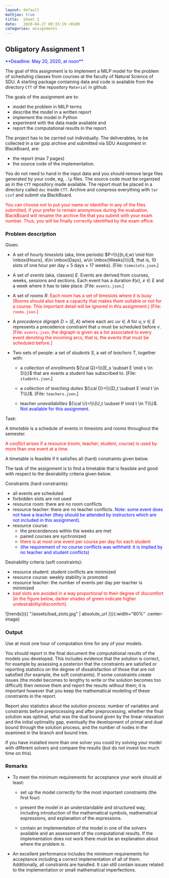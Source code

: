 ```yaml
---
layout: default
mathjax: true
title:  Sheet 2
date:   2020-04-27 09:33:19 +0100
categories: assignments
---
```




## Obligatory Assignment 1


<div style="float: center">
<span style="color: blue">
**Deadline: May 20, 2020, at noon**
</span>
</div>

The goal of this assignment is to implement a MILP model for the
problem of scheduling classes from courses at the faculty of Natural
Science of SDU.  A starting package containing data and code is
available from the directory `CTT` of the repository `Material` in
github.

The goals of the assignment are to:

- model the problem in MILP terms
- describe the model in a written report
- implement the model in Python
- experiment with the data made available and
- report the computational results in the report.  

The project has to be carried out individually. The deliverables, to be
collected in a tar gzip archive and submitted via SDU Assignment in
BlackBoard, are:

- the report (max 7 pages)
- the source code of the implementation.

You do not need to hand in the input data and you should remove large
files generated by your code, eg, `.lp` files. The source code must be
organized as in the `CTT` repository made available. The report must
be placed in a directory called `doc` inside `CTT`. Archive and
compress everything with `tar czvf` and submit via BlackBoard.

<span style="color: red"> You can choose not to put your name or
identifier in any of the files submitted, if your prefer to remain
anonymous during the evaluation. BlackBoard will rename the archive
file that you submit with your exam number. Thus, you will be finally
correctly identified by the exam office. </span>

### Problem description

Given:

- A set of hourly *timeslots* (aka, time periods) $P=\\\{(h,d,w) \mid
    h\in \mbox{Hours}, d\in \mbox{Days}, w\in \mbox{Weeks}\\\}$, that
    is, 10 slots of one hour per day $\times$ 5 days $\times$ 17
    weeks). [File: `timeslots.json`.]

- A set of *events* (aka, classes) $E$. Events are derived from courses,
    weeks, sessions and sections.  Each event has a duration
    $\ell(e)$, $e \in E$ and a week where it has to take place. [File:
    `events.json`.]

- A set of *rooms* $R$. <span style="color: red">Each room has a set
  of timeslots where it is busy (Rooms
  should also have a capacity that makes them suitable or not for a
  course. This important detail will be ignored in this assignment.) [File: `rooms.json`.]</span>

- A *precedence digraph* $D=(E,A)$ where each arc $uv \in A$
    for $u,v \in E$ represents a precedence constraint that $u$ must be
    scheduled before $v$. <span style="color: red">[File: `events.json`, the digraph is given as a list associated to every event denoting the incoming arcs, that is, the events that must be scheduled before.]</span> 

- Two sets of people: a set of *students* $S$, a set of
    *teachers* $T$, together with:

    - a collection of *enrollments* ${\cal Q}=\\\{E_s \subset E \mid s \in
    S\\\}$ that are events a student has subscribed to. [File: `students.json`.]

    - a collection of *teaching duties* ${\cal D}=\\\{D_t \subset E \mid t \in
  T\\\}$. [File: `teachers.json`.] 

    - teacher *unavailabilites* ${\cal U}=\\\{U_t \subset P \mid t \in  T\\\}$. <span style="color: blue">Not available for this assignment.</span>


<!--
- *Preassignments*: schedule of mandatory courses $M=\{(e,r,p) \mid e \in E, r\in R,
    p\in P\}$
-->


Task:

A *timetable* is a schedule of events in timeslots and rooms
throughout the semester.

<span style="color: red">A *conflict* arises if a resource (room,
teacher, student, course) is used by more than one event at a
time.</span>

A timetable is feasible if it satisfies all (hard) constraints given
below.

The task of the assignment is to find a timetable that is feasible and
good with respect to the desirability criteria given below.




Constraints (hard constraints):

- all events are scheduled
- forbidden slots are not used
- resource room: there are no room conflicts
- resource teacher: there are no teacher conflicts. <span style="color: blue">Note: some event does not have a teacher (they should be attended by instructors which are not included in this assignment).</span>
- resource course:
  - the precendences within the weeks are met
  - paired courses are sychronized 
  - <span style="color: red">there is at most one event per course per day for each student</span>
  - <span style="color: blue">(the requirement of no course conflicts was withheld: it is implied by no teacher and student conflicts)</span>

Desirability criteria (soft constraints):

- resource student: student conflicts are minimized 
- resource course: weekly stability is promoted
- resource teacher: the number of events per day per teacher is minimized 
- <span style="color: red">bad slots are avoided in a way proportional to their degree of discomfort (in the figure below, darker shades of green indicate higher undesirability/discomfort).</span>


![trends]({{ "/assets/bad_slots.jpg" | absolute_url }}){:width="60%" .center-image}





### Output

Use at most one hour of computation time for any of your models.

You should report in the final document the computational results of
the models you developed. This includes evidence that the solution is
correct, for example by assessing a posteriori that the constraints
are satisfied or reporting statistics on the degree of dissatisfaction
of those that are not satisfied (for example, the soft constraints).
If some constraints create issues (the model becomes to lengthy to
write or the solution becomes too difficult) then remove them and
report the results without them; it is important however that you keep
the mathematical modeling of these constraints in the report.

Report also statistics about the solution process: number of variables
and constraints before preprocessing and after preprocessing, whether
the final solution was optimal, what was the dual bound given by the
linear relaxation and the initial optimality gap, eventually the
development of primal and dual bound through the solution process, and
the number of nodes in the examined in the branch and bound tree.

If you have installed more than one solver you could try solving your
model with different solvers and compare the results (but do not
invest too much time on this).



### Remarks

* To meet the minimum requirements for acceptance your work should at
  least:

  * set up the model correctly for the most important constraints (the
     first four)
     
  * present the model in an understandable and structured way,
     including introduction of the mathematical symbols, mathematical
     expressions, and explanation of the expressions.

  * contain an implementation of the model in one of the solvers
     available and an assessment of the computational results. If the
     implementation does not work there must be an explanation about
     where the problem is.


* An excellent performance includes the minimum requirements for
  acceptance including a correct implementation of all of
  them. Additionally, all constraints are handled. It can still
  contain issues related to the implementation or small mathematical
  imperfections.


